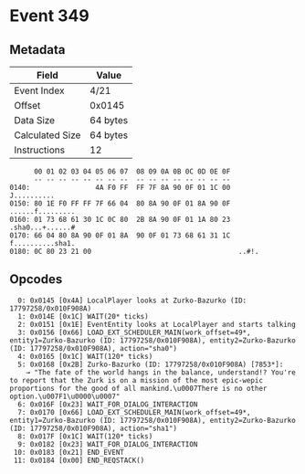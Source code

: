 # Event 349

## Metadata

| Field           | Value    |
|-----------------|----------|
| Event Index     | 4/21     |
| Offset          | 0x0145   |
| Data Size       | 64 bytes |
| Calculated Size | 64 bytes |
| Instructions    | 12       |

```
      00 01 02 03 04 05 06 07  08 09 0A 0B 0C 0D 0E 0F
      -- -- -- -- -- -- -- --  -- -- -- -- -- -- -- --
0140:                4A F0 FF  FF 7F 8A 90 0F 01 1C 00       J..........
0150: 80 1E F0 FF FF 7F 66 04  80 8A 90 0F 01 8A 90 0F  ......f.........
0160: 01 73 68 61 30 1C 0C 80  2B 8A 90 0F 01 1A 80 23  .sha0...+......#
0170: 66 04 80 8A 90 0F 01 8A  90 0F 01 73 68 61 31 1C  f..........sha1.
0180: 0C 80 23 21 00                                    ..#!.           
```

## Opcodes

```
  0: 0x0145 [0x4A] LocalPlayer looks at Zurko-Bazurko (ID: 17797258/0x010F908A)
  1: 0x014E [0x1C] WAIT(20* ticks)
  2: 0x0151 [0x1E] EventEntity looks at LocalPlayer and starts talking
  3: 0x0156 [0x66] LOAD_EXT_SCHEDULER_MAIN(work_offset=49*, entity1=Zurko-Bazurko (ID: 17797258/0x010F908A), entity2=Zurko-Bazurko (ID: 17797258/0x010F908A), action="sha0")
  4: 0x0165 [0x1C] WAIT(120* ticks)
  5: 0x0168 [0x2B] Zurko-Bazurko (ID: 17797258/0x010F908A) [7853*]:
    → "The fate of the world hangs in the balance, understand!? You're to report that the Zurk is on a mission of the most epic-wepic proportions for the good of all mankind.\u0007There is no other option.\u007F1\u0000\u0007"
  6: 0x016F [0x23] WAIT_FOR_DIALOG_INTERACTION
  7: 0x0170 [0x66] LOAD_EXT_SCHEDULER_MAIN(work_offset=49*, entity1=Zurko-Bazurko (ID: 17797258/0x010F908A), entity2=Zurko-Bazurko (ID: 17797258/0x010F908A), action="sha1")
  8: 0x017F [0x1C] WAIT(120* ticks)
  9: 0x0182 [0x23] WAIT_FOR_DIALOG_INTERACTION
 10: 0x0183 [0x21] END_EVENT
 11: 0x0184 [0x00] END_REQSTACK()
```
